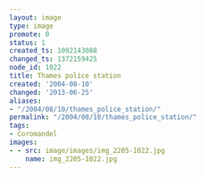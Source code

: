```yaml
---
layout: image
type: image
promote: 0
status: 1
created_ts: 1092143088
changed_ts: 1372159425
node_id: 1022
title: Thames police station
created: '2004-08-10'
changed: '2013-06-25'
aliases:
- "/2004/08/10/thames_police_station/"
permalink: "/2004/08/10/thames_police_station/"
tags:
- Coromandel
images:
- - src: image/images/img_2205-1022.jpg
    name: img_2205-1022.jpg
---
```


